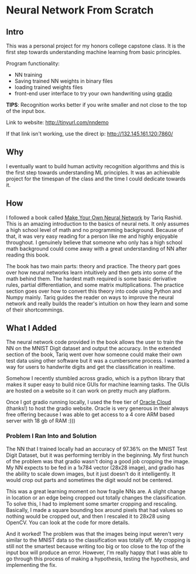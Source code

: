 # Neural Network From Scratch

## Intro

This was a personal project for my honors college capstone class. It is the first step towards understanding machine learning from basic principles.

Program functionality:
- NN training
- Saving trained NN weights in binary files
- loading trained weights files
- front-end user interface to try your own handwriting using [gradio](https://gradio.app)

__TIPS__: Recognition works better if you write smaller and not close to the top of the input box.

Link to website: http://tinyurl.com/nndemo

If that link isn't working, use the direct ip: http://132.145.161.120:7860/

## Why

I eventually want to build human activity recognition algorithms and this is the first step towards understanding ML principles. It was an achievable project for the timespan of the class and the time I could dedicate towards it.

## How

I followed a book called [Make Your Own Neural Network](https://www.amazon.com/Make-Your-Own-Neural-Network/dp/1530826608) by Tariq Rashid. This is an amazing introduction to the basics of neural nets. It only assumes a high school level of math and no programming background. Because of that, it was very easy reading for a person like me and highly enjoyable throughout. I genuinely believe that someone who only has a high school math background could come away with a great understanding of NN after reading this book.

The book has two main parts: theory and practice. The theory part goes over how neural networks learn intuitively and then gets into some of the math behind them. The hardest math required is some basic derivative rules, partial differentiation, and some matrix multiplications. The practice section goes over how to convert this theory into code using Python and Numpy mainly. Tariq guides the reader on ways to improve the neural network and really builds the reader's intuition on how they learn and some of their shortcommings.

## What I Added

The neural network code provided in the book allows the user to train the NN on the MNIST Digit dataset and output the accuracy. In the extended section of the book, Tariq went over how someone could make their own test data using other software but it was a cumbersome process. I wanted a way for users to handwrite digits and get the classification in realtime.

Somehow I recently stumbled across gradio, which is a python library that makes it super easy to build nice GUIs for machine learning tasks. The GUIs are hosted on a website so it can work on pretty much any platform.

Once I got gradio running locally, I used the free tier of [Oracle Cloud](https://www.oracle.com/cloud/) (thanks!) to host the gradio website. Oracle is very generous in their always free offering because I was able to get access to a 4 core ARM based server with 18 gb of RAM :)))

### Problem I Ran Into and Solution

The NN that I trained locally had an accuracy of 97.36% on the MNIST Test Digit Dataset, but it was performing terribly in the beginning. My first hunch of the problem was that gradio wasn't doing a good job cropping the image. My NN expects to be fed in a 1x784 vector (28x28 image), and gradio has the ability to scale down images, but it just doesn't do it intelligently. It would crop out parts and sometimes the digit would not be centered.

This was a great learning moment on how fragile NNs are. A slight change in location or an edge being cropped out totally changes the classification. To solve this, I had to implement some smarter cropping and rescaling. Basically, I made a square bounding box around pixels that had values so nothing would be cropped out, and then I rescaled it to 28x28 using OpenCV. You can look at the code for more details.

And it worked! The problem was that the images being input weren't very similar to the MNIST data so the classification was totally off. My cropping is still not the smartest because writing too big or too close to the top of the input box will produce an error. However, I'm really happy that I was able to go through this process of making a hypothesis, testing the hypothesis, and implementing the fix.
